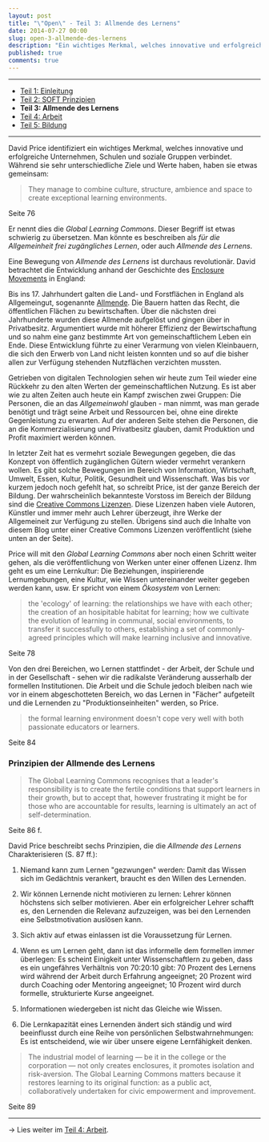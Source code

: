 ```yaml
---
layout: post
title: "\"Open\" - Teil 3: Allmende des Lernens"
date: 2014-07-27 00:00
slug: open-3-allmende-des-lernens
description: "Ein wichtiges Merkmal, welches innovative und erfolgreiche Unternehmen, Schulen und soziale Gruppen verbindet: Sie schaffen aussergewöhnliche Lernumgebungen."
published: true
comments: true
---
```


***

* [Teil 1: Einleitung](/blog/open-1-einleitung/)
* [Teil 2: SOFT Prinzipien](/blog/open-2-soft-prinzipien/)
* **Teil 3: Allmende des Lernens**
* [Teil 4: Arbeit](/blog/open-4-arbeit/)
* [Teil 5: Bildung](/blog/open-5-bildung/)

***

David Price identifiziert ein wichtiges Merkmal, welches innovative und erfolgreiche Unternehmen, Schulen und soziale Gruppen verbindet. Während sie sehr unterschiedliche Ziele und Werte haben, haben sie etwas gemeinsam:

> They manage to combine culture, structure, ambience and space to create exceptional learning environments.
<footer><i class="fa fa-book"></i> Seite 76</footer>

Er nennt dies die *Global Learning Commons*. Dieser Begriff ist etwas schwierig zu übersetzen. Man könnte es beschreiben als *für die Allgemeinheit frei zugängliches Lernen*, oder auch *Allmende des Lernens*.

Eine Bewegung von *Allmende des Lernens* ist durchaus revolutionär. David betrachtet die Entwicklung anhand der Geschichte des [Enclosure Movements](http://de.wikipedia.org/wiki/Enclosure_Movement) in England:

Bis ins 17. Jahrhundert galten die Land- und Forstflächen in England als Allgemeingut, sogenannte [Allmende](http://de.wikipedia.org/wiki/Allmende). Die Bauern hatten das Recht, die öffentlichen Flächen zu bewirtschaften. Über die nächsten drei Jahrhunderte wurden diese Allmende aufgelöst und gingen über in Privatbesitz. Argumentiert wurde mit höherer Effizienz der Bewirtschaftung und so nahm eine ganz bestimmte Art von gemeinschaftlichem Leben ein Ende. Diese Entwicklung führte zu einer Verarmung von vielen Kleinbauern, die sich den Erwerb von Land nicht leisten konnten und so auf die bisher allen zur Verfügung stehenden Nutzflächen verzichten mussten.

Getrieben von digitalen Technologien sehen wir heute zum Teil wieder eine Rückkehr zu den alten Werten der gemeinschaftlichen Nutzung. Es ist aber wie zu alten Zeiten auch heute ein Kampf zwischen zwei Gruppen: Die  Personen, die an das *Allgemeinwohl* glauben - man nimmt, was man gerade benötigt und trägt seine Arbeit und Ressourcen bei, ohne eine direkte Gegenleistung zu erwarten. Auf der anderen Seite stehen die Personen, die an die Kommerzialisierung und Privatbesitz glauben, damit Produktion und Profit maximiert werden können.

In letzter Zeit hat es vermehrt soziale Bewegungen gegeben, die das Konzept von öffentlich zugänglichen Gütern wieder vermehrt verankern wollen. Es gibt solche Bewegungen im Bereich von Information, Wirtschaft, Umwelt, Essen, Kultur, Politik, Gesundheit und Wissenschaft. Was bis vor kurzem jedoch noch gefehlt hat, so schreibt Price, ist der ganze Bereich der Bildung. Der wahrscheinlich bekannteste Vorstoss im Bereich der Bildung sind die [Creative Commons Lizenzen](http://creativecommons.org/licenses/). Diese Lizenzen haben viele Autoren, Künstler und immer mehr auch Lehrer überzeugt, ihre Werke der Allgemeineit zur Verfügung zu stellen. Übrigens sind auch die Inhalte von diesem Blog unter einer Creative Commons Lizenzen veröffentlicht (siehe unten an der Seite).

Price will mit den *Global Learning Commons* aber noch einen Schritt weiter gehen, als die veröffentlichung von Werken unter einer offenen Lizenz. Ihm geht es um eine Lernkultur: Die Beziehungen, inspirierende Lernumgebungen, eine Kultur, wie Wissen untereinander weiter gegeben werden kann, usw. Er spricht von einem *Ökosystem* von Lernen: 

> the 'ecology' of learning: the relationships we have with each other; the creation of an hosipitable habitat for learning; how we cultivate the evolution of learning in communal, social environments, to transfer it successfully to others, establishing a set of commonly-agreed principles which will make learning inclusive and innovative.
<footer><i class="fa fa-book"></i> Seite 78</footer>

Von den drei Bereichen, wo Lernen stattfindet - der Arbeit, der Schule und in der Gesellschaft - sehen wir die radikalste Veränderung ausserhalb der formellen Institutionen. Die Arbeit und die Schule jedoch bleiben nach wie vor in einem abgeschotteten Bereich, wo das Lernen in "Fächer" aufgeteilt und die Lernenden zu "Produktionseinheiten" werden, so Price.

> the formal learning environment doesn't cope very well with both passionate educators or learners.
<footer><i class="fa fa-book"></i> Seite 84</footer>


### Prinzipien der Allmende des Lernens

> The Global Learning Commons recognises that a leader's responsibility is to create the fertile conditions that support learners in their growth, but to accept that, however frustrating it might be for those who are accountable for results, learning is ultimately an act of self-determination.
<footer><i class="fa fa-book"></i> Seite 86 f.</footer>

David Price beschreibt sechs Prinzipien, die die *Allmende des Lernens* Charakterisieren (S. 87 ff.):

1. Niemand kann zum Lernen "gezwungen" werden: Damit das Wissen sich im Gedächtnis verankert, braucht es den Willen des Lernenden.

2. Wir können Lernende nicht motivieren zu lernen: Lehrer können höchstens sich selber motivieren. Aber ein erfolgreicher Lehrer schafft es, den Lernenden die Relevanz aufzuzeigen, was bei den Lernenden eine Selbstmotivation auslösen kann.

3. Sich aktiv auf etwas einlassen ist die Voraussetzung für Lernen.

4. Wenn es um Lernen geht, dann ist das informelle dem formellen immer überlegen: Es scheint Einigkeit unter Wissenschaftlern zu geben, dass es ein ungefähres Verhältnis von 70:20:10 gibt: 70 Prozent des Lernens wird während der Arbeit durch Erfahrung angeeignet; 20 Prozent wird durch Coaching oder Mentoring angeeignet; 10 Prozent wird durch formelle, strukturierte Kurse angeeignet.

5. Informationen wiedergeben ist nicht das Gleiche wie Wissen.

6. Die Lernkapazität eines Lernenden ändert sich ständig und wird beeinflusst durch eine Reihe von persönlichen Selbstwahrnehmungen: Es ist entscheidend, wie wir über unsere eigene Lernfähigkeit denken.

> The industrial model of learning &mdash; be it in the college or the corporation &mdash; not only creates enclosures, it promotes isolation and risk-aversion. The Global Learning Commons matters because it restores learning to its original function: as a public act, collaboratively undertaken for civic empowerment and improvement.
<footer><i class="fa fa-book"></i> Seite 89</footer>

***

&rarr; Lies weiter im [Teil 4: Arbeit](/blog/open-4-arbeit/).